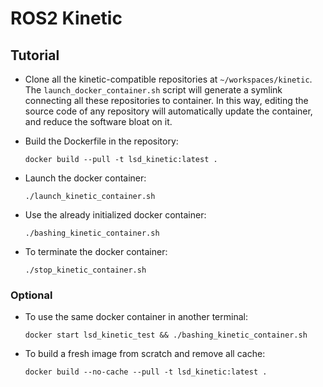 # ROS2 Kinetic

## Tutorial

* Clone all the kinetic-compatible repositories at `~/workspaces/kinetic`.
<br/>The `launch_docker_container.sh` script will generate a symlink connecting all these repositories to container. In this way, editing the source code of any repository will automatically update the container, and reduce the software bloat on it.

* Build the Dockerfile in the repository:

      docker build --pull -t lsd_kinetic:latest .

* Launch the docker container:

      ./launch_kinetic_container.sh

* Use the already initialized docker container:

      ./bashing_kinetic_container.sh

* To terminate the docker container:

      ./stop_kinetic_container.sh

### Optional

* To use the same docker container in another terminal:

      docker start lsd_kinetic_test && ./bashing_kinetic_container.sh

* To build a fresh image from scratch and remove all cache:

      docker build --no-cache --pull -t lsd_kinetic:latest .
